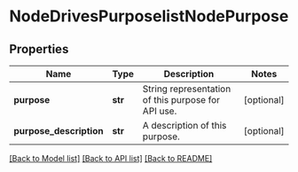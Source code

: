 # NodeDrivesPurposelistNodePurpose

## Properties
Name | Type | Description | Notes
------------ | ------------- | ------------- | -------------
**purpose** | **str** | String representation of this purpose for API use. | [optional] 
**purpose_description** | **str** | A description of this purpose. | [optional] 

[[Back to Model list]](../README.md#documentation-for-models) [[Back to API list]](../README.md#documentation-for-api-endpoints) [[Back to README]](../README.md)


